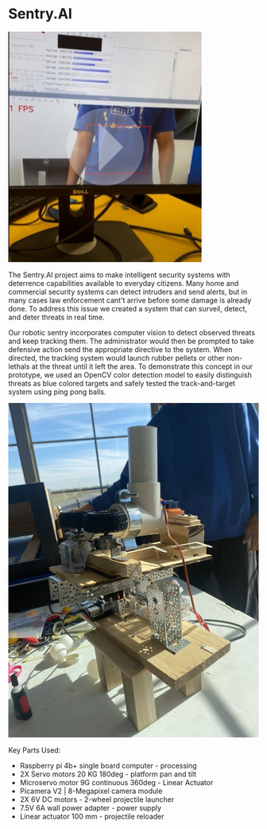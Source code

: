 # Sentry.AI


[![Demo video](images/thumbnail.png)](https://www.youtube.com/watch?v=zrQpIDj6HPc)


The Sentry.AI project aims to make intelligent security systems with deterrence capabilities available to everyday citizens.
Many home and commercial security systems can detect intruders and send alerts, but in many cases law enforcement cant't arrive before some damage is already done. To address this issue we created a system that can surveil, detect, and deter threats in real time.

Our robotic sentry incorporates computer vision to detect observed threats and keep tracking them. The administrator would then be prompted to take defensive action send the appropriate directive to the system. When directed, the tracking system would launch rubber pellets or other non-lethals at the threat until it left the area. To demonstrate this concept in our prototype, we used an OpenCV color detection model to easily distinguish threats as blue colored targets and safely tested the track-and-target system using ping pong balls. 

![image1](images/IMG_1129.jpeg)

Key Parts Used: 

- Raspberry pi 4b+ single board computer - processing
- 2X Servo motors 20 KG 180deg - platform pan and tilt
- Microservo motor 9G continuous 360deg - Linear Actuator  
- Picamera V2 | 8-Megapixel camera module
- 2X 6V DC motors - 2-wheel projectile launcher
- 7.5V 6A wall power adapter - power supply
- Linear actuator 100 mm - projectile reloader

